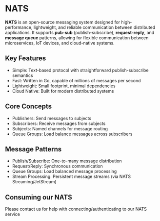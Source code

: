 # NATS

**NATS** is an open-source messaging system designed for high-performance, lightweight, and reliable communication between
distributed applications. It supports **pub-sub** (publish-subscribe), **request-reply**, and **message queue** patterns,
allowing for flexible communication between microservices, IoT devices, and cloud-native systems.

## Key Features

- Simple: Text-based protocol with straightforward publish-subscribe semantics
- Fast: Written in Go, capable of millions of messages per second
- Lightweight: Small footprint, minimal dependencies
- Cloud Native: Built for modern distributed systems

## Core Concepts

- Publishers: Send messages to subjects
- Subscribers: Receive messages from subjects
- Subjects: Named channels for message routing
- Queue Groups: Load balance messages across subscribers

## Message Patterns

- Publish/Subscribe: One-to-many message distribution
- Request/Reply: Synchronous communication
- Queue Groups: Load balanced message processing
- Stream Processing: Persistent message streams (via NATS Streaming/JetStream)

## Consuming our NATS

Please contact us for help with connecting/authenticating to our NATS service
